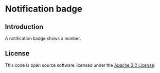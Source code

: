 # Notification badge

## Introduction

A notification badge shows a number.

## License

This code is open source software licensed under the [Apache 2.0 License]("http://www.apache.org/licenses/LICENSE-2.0.html").
